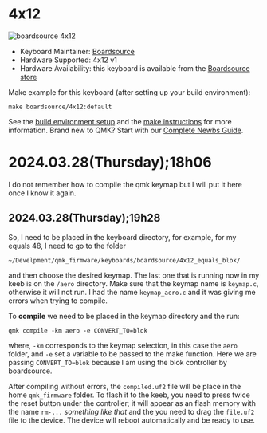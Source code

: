 # 4x12
![boardsource 4x12](https://i.imgur.com/rVtAEq5.jpg)

* Keyboard Maintainer: [Boardsource](https://github.com/daysgobye) 
* Hardware Supported: 4x12 v1
* Hardware Availability: this keyboard is available from the [Boardsource store](https://boardsource.xyz/store/5ecb7dad86879c9a0c22db32)

Make example for this keyboard (after setting up your build environment):

    make boardsource/4x12:default

See the [build environment setup](https://docs.qmk.fm/#/getting_started_build_tools) and the [make instructions](https://docs.qmk.fm/#/getting_started_make_guide) for more information. Brand new to QMK? Start with our [Complete Newbs Guide](https://docs.qmk.fm/#/newbs).

# 2024.03.28(Thursday);18h06 #

I do not remember how to compile the qmk keymap but I will put it here once I
know it again. 

## 2024.03.28(Thursday);19h28 ##

So, I need to be placed in the keyboard directory, for example, for my equals
48, I need to go to the folder 

```
~/Develpment/qmk_firmware/keyboards/boardsource/4x12_equals_blok/
```

and then choose the desired keymap. The last one that is running now in my keeb
is on the `/aero` directory. Make sure that the keymap name is `keymap.c`,
otherwise it will not run. I had the name `keymap_aero.c` and it was giving me
errors when trying to compile. 

To **compile** we need to be placed in the keymap directory and the run: 

```
qmk compile -km aero -e CONVERT_TO=blok
```
where, `-km` corresponds to the keymap selection, in this case the `aero`
folder, and `-e` set a variable to be passed to the make function. Here we are
passing `CONVERT_TO=blok` because I am using the blok controller by boardsource.

After compiling without errors, the `compiled.uf2` file will be place in the
home `qmk_firmware` folder. To flash it to the keeb, you need to press twice the
reset button under the controller; it will appear as an flash memory with the
name `rm-...` *something like that* and the you need to drag the `file.uf2` file
to the device. The device will reboot automatically and be ready to use.   

